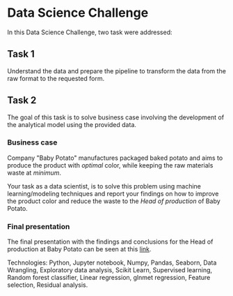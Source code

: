 # Data Science Challenge

In this Data Science Challenge, two task were addressed:

## Task 1 

Understand the data and prepare the pipeline to transform the data from the raw format to the requested form. 

## Task 2 

The goal of this task is to solve business case involving the development of the analytical model using the provided data.

### Business case

Company "Baby Potato" manufactures packaged baked potato and aims to produce the product with *optimal* color, while keeping the raw materials waste at *minimum*. 

Your task as a data scientist, is to solve this problem using machine learning/modeling techniques and report your findings on how to improve the product color and reduce the waste to the *Head of production* of Baby Potato.

### Final presentation

The final presentation with the findings and conclusions for the Head of production at Baby Potato can be seen at this [link](https://docs.google.com/presentation/d/1wrVYiHOGo5-GN8PoxldjUjPLqYsCdPgebQEmQnKhIJM/edit?usp=sharing).


Technologies: Python, Jupyter notebook, Numpy, Pandas, Seaborn, Data Wrangling, Exploratory data analysis, Scikit Learn, Supervised learning, Random forest classifier, Linear regression, glnmet regression, Feature selection, Residual analysis.
